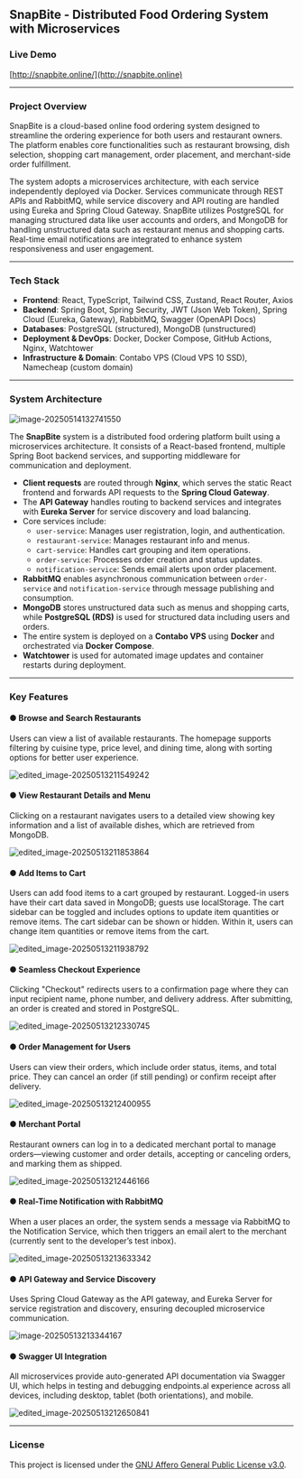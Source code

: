 ## SnapBite - Distributed Food Ordering System with Microservices

### Live Demo

[http://snapbite.online/](http://snapbite.online)

------

###  Project Overview

SnapBite is a cloud-based online food ordering system designed to streamline the ordering experience for both users and restaurant owners. The platform enables core functionalities such as restaurant browsing, dish selection, shopping cart management, order placement, and merchant-side order fulfillment.

The system adopts a microservices architecture, with each service independently deployed via Docker. Services communicate through REST APIs and RabbitMQ, while service discovery and API routing are handled using Eureka and Spring Cloud Gateway. SnapBite utilizes PostgreSQL for managing structured data like user accounts and orders, and MongoDB for handling unstructured data such as restaurant menus and shopping carts. Real-time email notifications are integrated to enhance system responsiveness and user engagement.

------

### Tech Stack

- **Frontend**: React, TypeScript, Tailwind CSS, Zustand, React Router, Axios
- **Backend**: Spring Boot, Spring Security, JWT (Json Web Token), Spring Cloud (Eureka, Gateway), RabbitMQ, Swagger (OpenAPI Docs)
- **Databases**: PostgreSQL (structured), MongoDB (unstructured)
- **Deployment & DevOps**: Docker, Docker Compose, GitHub Actions, Nginx, Watchtower
- **Infrastructure & Domain**: Contabo VPS (Cloud VPS 10 SSD), Namecheap (custom domain)

------

###  System Architecture

![image-20250514132741550](docs/images/image-20250514132741550.png)

The **SnapBite** system is a distributed food ordering platform built using a microservices architecture. It consists of a React-based frontend, multiple Spring Boot backend services, and supporting middleware for communication and deployment.

- **Client requests** are routed through **Nginx**, which serves the static React frontend and forwards API requests to the **Spring Cloud Gateway**.
- The **API Gateway** handles routing to backend services and integrates with **Eureka Server** for service discovery and load balancing.
- Core services include:
  - `user-service`: Manages user registration, login, and authentication.
  - `restaurant-service`: Manages restaurant info and menus.
  - `cart-service`: Handles cart grouping and item operations.
  - `order-service`: Processes order creation and status updates.
  - `notification-service`: Sends email alerts upon order placement.
- **RabbitMQ** enables asynchronous communication between `order-service` and `notification-service` through message publishing and consumption.
- **MongoDB** stores unstructured data such as menus and shopping carts, while **PostgreSQL (RDS)** is used for structured data including users and orders.
- The entire system is deployed on a **Contabo VPS** using **Docker** and orchestrated via **Docker Compose**.
- **Watchtower** is used for automated image updates and container restarts during deployment.

------

### Key Features

#### ● Browse and Search Restaurants

Users can view a list of available restaurants. The homepage supports filtering by cuisine type, price level, and dining time, along with sorting options for better user experience.

![edited_image-20250513211549242](docs/images/edited/edited_image-20250513211549242.png)



#### ● View Restaurant Details and Menu

Clicking on a restaurant navigates users to a detailed view showing key information and a list of available dishes, which are retrieved from MongoDB.

![edited_image-20250513211853864](docs/images/edited/edited_image-20250513211853864.png)



#### ●  Add Items to Cart

Users can add food items to a cart grouped by restaurant. Logged-in users have their cart data saved in MongoDB; guests use localStorage. The cart sidebar can be toggled and includes options to update item quantities or remove items. The cart sidebar can be shown or hidden. Within it, users can change item quantities or remove items from the cart.

![edited_image-20250513211938792](docs/images/edited/edited_image-20250513211938792.png)



#### ●  Seamless Checkout Experience

Clicking "Checkout" redirects users to a confirmation page where they can input recipient name, phone number, and delivery address. After submitting, an order is created and stored in PostgreSQL.

![edited_image-20250513212330745](docs/images/edited/edited_image-20250513212330745.png)



#### ● Order Management for Users

Users can view their orders, which include order status, items, and total price. They can cancel an order (if still pending) or confirm receipt after delivery.

![edited_image-20250513212400955](docs/images/edited/edited_image-20250513212400955.png)



#### ● Merchant Portal

Restaurant owners can log in to a dedicated merchant portal to manage orders—viewing customer and order details, accepting or canceling orders, and marking them as shipped.

![edited_image-20250513212446166](docs/images/edited/edited_image-20250513212446166.png)



#### ● Real-Time Notification with RabbitMQ

When a user places an order, the system sends a message via RabbitMQ to the Notification Service, which then triggers an email alert to the merchant (currently sent to the developer’s test inbox).

![edited_image-20250513213633342](docs/images/edited/edited_image-20250513213633342.png)



#### ● API Gateway and Service Discovery

Uses Spring Cloud Gateway as the API gateway, and Eureka Server for service registration and discovery, ensuring decoupled microservice communication.

![image-20250513213344167](docs/images/image-20250513213344167.png)



#### ●  Swagger UI Integration

All microservices provide auto-generated API documentation via Swagger UI, which helps in testing and debugging endpoints.al experience across all devices, including desktop, tablet (both orientations), and mobile.

![edited_image-20250513212650841](docs/images/edited/edited_image-20250513212650841.png)

------

### License

This project is licensed under the [GNU Affero General Public License v3.0](https://www.gnu.org/licenses/agpl-3.0.html).
